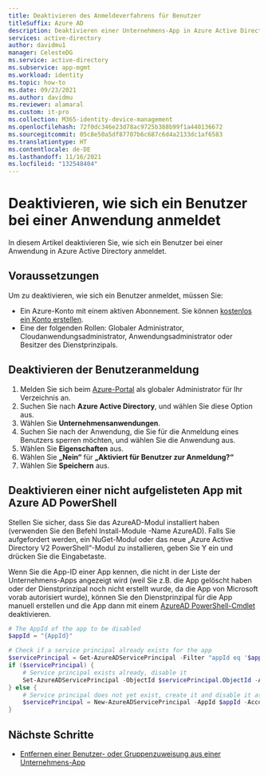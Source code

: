 ```yaml
---
title: Deaktivieren des Anmeldeverfahrens für Benutzer
titleSuffix: Azure AD
description: Deaktivieren einer Unternehmens-App in Azure Active Directory, damit sich Benutzer nicht mehr bei der App anmelden können
services: active-directory
author: davidmu1
manager: CelesteDG
ms.service: active-directory
ms.subservice: app-mgmt
ms.workload: identity
ms.topic: how-to
ms.date: 09/23/2021
ms.author: davidmu
ms.reviewer: alamaral
ms.custom: it-pro
ms.collection: M365-identity-device-management
ms.openlocfilehash: 72f0dc346e23d78ac9725b388b99f1a440136672
ms.sourcegitcommit: 05c8e50a5df87707b6c687c6d4a2133dc1af6583
ms.translationtype: HT
ms.contentlocale: de-DE
ms.lasthandoff: 11/16/2021
ms.locfileid: "132548404"
---
```

# <a name="disable-how-a-user-signs-in-for-an-application"></a>Deaktivieren, wie sich ein Benutzer bei einer Anwendung anmeldet

In diesem Artikel deaktivieren Sie, wie sich ein Benutzer bei einer Anwendung in Azure Active Directory anmeldet.

## <a name="prerequisites"></a>Voraussetzungen

Um zu deaktivieren, wie sich ein Benutzer anmeldet, müssen Sie:

- Ein Azure-Konto mit einem aktiven Abonnement. Sie können [kostenlos ein Konto erstellen](https://azure.microsoft.com/free/?WT.mc_id=A261C142F).
- Eine der folgenden Rollen: Globaler Administrator, Cloudanwendungsadministrator, Anwendungsadministrator oder Besitzer des Dienstprinzipals.

## <a name="disable-how-a-user-signs-in"></a>Deaktivieren der Benutzeranmeldung

1. Melden Sie sich beim [Azure-Portal](https://portal.azure.com) als globaler Administrator für Ihr Verzeichnis an.
1. Suchen Sie nach **Azure Active Directory**, und wählen Sie diese Option aus.
1. Wählen Sie **Unternehmensanwendungen**.
1. Suchen Sie nach der Anwendung, die Sie für die Anmeldung eines Benutzers sperren möchten, und wählen Sie die Anwendung aus.
1. Wählen Sie **Eigenschaften** aus.
1. Wählen Sie **„Nein“** für **„Aktiviert für Benutzer zur Anmeldung?“**
1. Wählen Sie **Speichern** aus.

## <a name="use-azure-ad-powershell-to-disable-an-unlisted-app"></a>Deaktivieren einer nicht aufgelisteten App mit Azure AD PowerShell

Stellen Sie sicher, dass Sie das AzureAD-Modul installiert haben (verwenden Sie den Befehl Install-Module -Name AzureAD). Falls Sie aufgefordert werden, ein NuGet-Modul oder das neue „Azure Active Directory V2 PowerShell“-Modul zu installieren, geben Sie Y ein und drücken Sie die Eingabetaste.

Wenn Sie die App-ID einer App kennen, die nicht in der Liste der Unternehmens-Apps angezeigt wird (weil Sie z.B. die App gelöscht haben oder der Dienstprinzipal noch nicht erstellt wurde, da die App von Microsoft vorab autorisiert wurde), können Sie den Dienstprinzipal für die App manuell erstellen und die App dann mit einem [AzureAD PowerShell-Cmdlet](/powershell/module/azuread/New-AzureADServicePrincipal) deaktivieren.

```PowerShell
# The AppId of the app to be disabled
$appId = "{AppId}"

# Check if a service principal already exists for the app
$servicePrincipal = Get-AzureADServicePrincipal -Filter "appId eq '$appId'"
if ($servicePrincipal) {
    # Service principal exists already, disable it
    Set-AzureADServicePrincipal -ObjectId $servicePrincipal.ObjectId -AccountEnabled $false
} else {
    # Service principal does not yet exist, create it and disable it at the same time
    $servicePrincipal = New-AzureADServicePrincipal -AppId $appId -AccountEnabled $false
}
```

## <a name="next-steps"></a>Nächste Schritte

- [Entfernen einer Benutzer- oder Gruppenzuweisung aus einer Unternehmens-App](./assign-user-or-group-access-portal.md)
